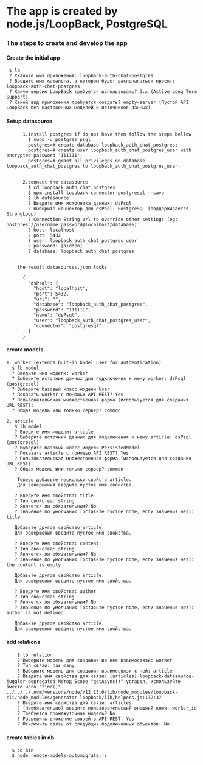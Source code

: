 # The app is created by node.js/LoopBack, PostgreSQL

  ### The steps to create and develop the app
 &NewLine;
 #### Create the initial app

     $ lb
     ? Укажите имя приложения: loopback-auth-chat-postgres
     ? Введите имя каталога, в котором будет располагаться проект: loopback-auth-chat-postgres
     ? Какую версию LoopBack требуется использовать? 3.x (Active Long Term Support)
     ? Какой вид приложения требуется создать? empty-server (Пустой API LoopBack без настроенных моделей и источников данных)

 #### Setup datasource

          1.install postgres if do not have then follow the steps bellow
            $ sudo -u postgres psql
            postgres=# create database loopback_auth_chat_postgres;
            postgres=# create user loopback_auth_chat_postgres_user with encrypted password '111111';
            postgres=# grant all privileges on database loopback_auth_chat_postgres to loopback_auth_chat_postgres_user;


          2.connect the datasource
            $ cd loopback_auth_chat_postgres
            $ npm install loopback-connector-postgresql --save
            $ lb datasource
            ? Введите имя источника данных: dsPsql
            ? Выберите коннектор для dsPsql: PostgreSQL (поддерживается StrongLoop)
            ? Connection String url to override other settings (eg: postgres://username:password@localhost/database):
            ? host: localhost
            ? port: 5432
            ? user: loopback_auth_chat_postgres_user
            ? password: [hidden]
            ? database: loopback_auth_chat_postgres


        the result datasources.json looks

          {
            "dsPsql": {
              "host": "localhost",
              "port": 5432,
              "url": "",
              "database": "loopback_auth_chat_postgres",
              "password": "111111",
              "name": "dsPsql",
              "user": "loopback_auth_chat_postgres_user",
              "connector": "postgresql"
            }
          }


#### create models

    1. worker (extends buit-in bodel user for authentication)
      $ lb model
      ? Введите имя модели: worker
      ? Выберите источник данных для подключения к нему worker: dsPsql (postgresql)
      ? Выберите базовый класс модели User
      ? Показать worker с помощью API REST? Yes
      ? Пользовательская множественная форма (используется для создания URL REST):
      ? Общая модель или только сервер? common

    2. article
       $ lb model
       ? Введите имя модели: article
       ? Выберите источник данных для подключения к нему article: dsPsql (postgresql)
       ? Выберите базовый класс модели PersistedModel
       ? Показать article с помощью API REST? Yes
       ? Пользовательская множественная форма (используется для создания URL REST):
       ? Общая модель или только сервер? common

        Теперь добавьте несколько свойств article.
        Для завершения введите пустое имя свойства.

       ? Введите имя свойства: title
       ? Тип свойства: string
       ? Является ли обязательным? No
       ? Значение по умолчанию [оставьте пустое поле, если значения нет]: title

       Добавьте другое свойство article.
       Для завершения введите пустое имя свойства.

       ? Введите имя свойства: content
       ? Тип свойства: string
       ? Является ли обязательным? No
       ? Значение по умолчанию [оставьте пустое поле, если значения нет]: the content is empty

       Добавьте другое свойство article.
       Для завершения введите пустое имя свойства.

       ? Введите имя свойства: author
       ? Тип свойства: string
       ? Является ли обязательным? No
       ? Значение по умолчанию [оставьте пустое поле, если значения нет]: auther is not defined

       Добавьте другое свойство article.
       Для завершения введите пустое имя свойства.


  #### add relations

        $ lb relation
        ? Выберите модель для создания из нее взаимосвязи: worker
        ? Тип связи: has many
        ? Выберите модель для создания взаимосвязи с ней: article
        ? Введите имя свойства для связи: (articles) loopback-datasource-juggler deprecated Метод Scope "getAsync()" устарел, используйте вместо него "find()". ../../../.nvm/versions/node/v12.13.0/lib/node_modules/loopback-cli/node_modules/generator-loopback/lib/helpers.js:132:37
        ? Введите имя свойства для связи: articles
        ? (Необязательно) введите пользовательский внешний ключ: worker_id
        ? Требуется промежуточная модель? No
        ? Разрешить вложение связей в API REST: Yes
        ? Отключить связь от следующих подключенных объектов: No

 #### create tables in db

      $ cd bin
      $ node remote-models-automigrate.js
